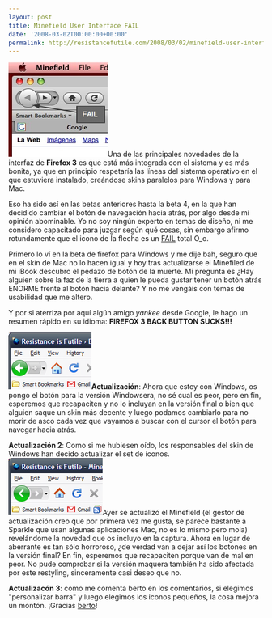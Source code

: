 ```yaml
---
layout: post
title: Minefield User Interface FAIL
date: '2008-03-02T00:00:00+00:00'
permalink: http://resistancefutile.com/2008/03/02/minefield-user-interface-fail/
---
```

<img src='/assets/zz33d0d568.jpg' alt='Firefox 3 back button sucks' class="derecha_borde" />Una de las principales novedades de la interfaz de <strong>Firefox 3</strong> es que está más integrada con el sistema y es más bonita, ya que en principio respetaría las líneas del sistema operativo en el que estuviera instalado, creándose skins paralelos para Windows y para Mac. 

Eso ha sido así en las betas anteriores hasta la beta 4, en la que han decidido cambiar el botón de navegación hacia atrás, por algo desde mi opinión abominable. Yo no soy ningún experto en temas de diseño, ni me considero capacitado para juzgar según qué cosas, sin embargo afirmo rotundamente que el icono de la flecha es un <a href="http://failblog.wordpress.com">FAIL</a> total O_o.

Primero lo ví en la beta de firefox para Windows y me dije bah, seguro que en el skin de Mac no lo hacen igual y hoy tras actualizarse el Minefiled de mi iBook descubro el pedazo de botón de la muerte. Mi pregunta es ¿Hay alguien sobre la faz de la tierra a quien le pueda gustar tener un botón atrás ENORME frente al botón hacia delante?  Y no me vengáis con temas de usabilidad que me altero.

Y por si aterriza por aquí algún amigo <em>yankee</em> desde Google, le hago un resumen rápido en su idioma: <strong>FIREFOX 3 BACK BUTTON SUCKS!!!</strong>

<img src='/assets/f3fail.png' alt='Firefox 3 win' class="derecha_borde" /><strong>Actualización</strong>: Ahora que estoy con Windows, os pongo el botón para la versión Windowsera, no sé cual es peor, pero en fin, esperemos que recapaciten y no lo incluyan en la versión final o bien que alguien saque un skin más decente y luego podamos cambiarlo para no morir de asco cada vez que vayamos a buscar con el cursor el botón para navegar hacia atrás.

<strong>Actualización 2</strong>: Como si me hubiesen oído, los responsables del skin de Windows han decido actualizar el set de iconos. <img src='/assets/winf3.png' alt='Firefox 3 win fails again' class="derecha_borde"  />Ayer se actualizó el Minefield (el gestor de actualización creo que por primera vez me gusta, se parece bastante a Sparkle que usan algunas aplicaciones Mac, no es lo mismo pero mola) revelándome la novedad que os incluyo en la captura. Ahora en lugar de aberrante es tan sólo horroroso, ¿de verdad van a dejar así los botones en la versión final? En fin, esperemos que recapaciten porque van de mal en peor. No pude comprobar si la versión maquera también ha sido afectada por este restyling, sinceramente casi deseo que no.

<strong>Actualizacón 3</strong>: como me comenta berto en los comentarios, si elegimos "personalizar barra" y luego elegimos los iconos pequeños, la cosa mejora un montón. ¡Gracias <a href="http://thinkwasabi.com">berto</a>!
